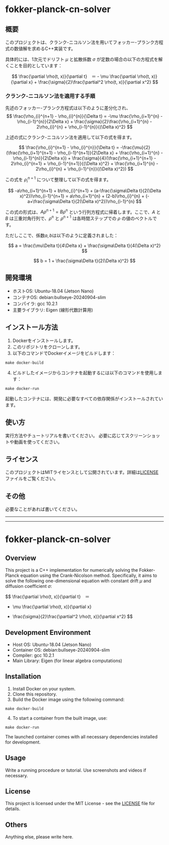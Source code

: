 # fokker-planck-cn-solver

## 概要
このプロジェクトは、クランク-ニコルソン法を用いてフォッカー-プランク方程式の数値解を求めるC++実装です。

具体的には、1次元でドリフト $\mu$ と拡散係数 $\sigma$ が定数の場合の以下の方程式を解くことを目的としています：

$$ \frac{\partial \rho(t, x)}{\partial t}　＝ - \mu \frac{\partial \rho(t, x)}{\partial x} + \frac{\sigma}{2}\frac{\partial^2 \rho(t, x)}{\partial x^2} $$

### クランク-ニコルソン法を適用する手順
先述のフォッカー-プランク方程式は以下のように差分化され、
$$ \frac{\rho_{i}^{n+1} - \rho_{i}^{n}}{\Delta t} = -\mu \frac{\rho_{i+1}^{n} - \rho_{i-1}^{n}}{2\Delta x} + \frac{\sigma}{2}\frac{\rho_{i+1}^{n} - 2\rho_{i}^{n} + \rho_{i-1}^{n}}{(\Delta x)^2} $$

上述の式にクランク-ニコルソン法を適用して以下の式を得ます。

$$ \frac{\rho_{i}^{n+1} - \rho_{i}^{n}}{\Delta t} = -\frac{\mu}{2} (\frac{\rho_{i+1}^{n+1} - \rho_{i-1}^{n+1}}{2\Delta x} + \frac{\rho_{i+1}^{n} - \rho_{i-1}^{n}}{2\Delta x}) + \frac{\sigma}{4}(\frac{\rho_{i+1}^{n+1} - 2\rho_{i}^{n+1} + \rho_{i-1}^{n+1}}{(\Delta x)^2} + \frac{\rho_{i+1}^{n} - 2\rho_{i}^{n} + \rho_{i-1}^{n}}{(\Delta x)^2}) $$

この式を $\rho_{i}^{n+1}$ について整理して以下の式を得ます。

$$ -a\rho_{i+1}^{n+1} + b\rho_{i}^{n+1} + (a-\frac{\sigma\Delta t}{2(\Delta x)^2})\rho_{i-1}^{n+1} = a\rho_{i+1}^{n} + (2-b)\rho_{i}^{n} + (-a+\frac{\sigma\Delta t}{2(\Delta x)^2})\rho_{i-1}^{n} $$

この式の形式は、$A\rho^{n+1} = B\rho^{n}$ という行列方程式に帰着します。ここで、$A$ と $B$ は三重対角行列で、$\rho^{n}$ と $\rho^{n+1}$ は各時間ステップでの $\rho$ の値のベクトルです。

ただしここで、係数$a, b$は以下のように定義されました：

$$ a = \frac{\mu\Delta t}{4\Delta x} + \frac{\sigma\Delta t}{4(\Delta x)^2} $$

$$ b = 1 + \frac{\sigma\Delta t}{2(\Delta x)^2} $$

## 開発環境
- ホストOS: Ubuntu-18.04 (Jetson Nano)
- コンテナOS: debian:bullseye-20240904-slim
- コンパイラ: gcc 10.2.1
- 主要ライブラリ: Eigen (線形代数計算用)

## インストール方法
1. Dockerをインストールします。
2. このリポジトリをクローンします。
3. 以下のコマンドでDockerイメージをビルドします：
```
make docker-build
```
4. ビルドしたイメージからコンテナを起動するには以下のコマンドを使用します：
```
make docker-run
```
起動したコンテナには、開発に必要なすべての依存関係がインストールされています。

## 使い方
実行方法やチュートリアルを書いてください。
必要に応じてスクリーンショットや動画を使ってください。

## ライセンス
このプロジェクトはMITライセンスとして公開されています。詳細は[LICENSE](LICENSE) ファイルをご覧ください。

## その他
必要なことがあれば書いてください。

_____
-----

# fokker-planck-cn-solver

## Overview
This project is a C++ implementation for numerically solving the Fokker-Planck equation using the Crank-Nicolson method.
Specifically, it aims to solve the following one-dimensional equation with constant drift $\mu$ and diffusion coefficient $\sigma$:

$$ \frac{\partial \rho(t, x)}{\partial t}　＝
- \mu \frac{\partial \rho(t, x)}{\partial x}
+ \frac{\sigma}{2}\frac{\partial^2 \rho(t, x)}{\partial x^2}
$$

## Development Environment
- Host OS: Ubuntu-18.04 (Jetson Nano)
- Container OS: debian:bullseye-20240904-slim
- Compiler: gcc 10.2.1
- Main Library: Eigen (for linear algebra computations)

## Installation
1. Install Docker on your system.
2. Clone this repository.
3. Build the Docker image using the following command:

```
make docker-build
```
4. To start a container from the built image, use:
```
make docker-run
```
The launched container comes with all necessary dependencies installed for development.

## Usage
Write a running procedure or tutorial.
Use screenshots and videos if necessary.

## License
This project is licensed under the MIT License - see the [LICENSE](LICENSE) file for details.

## Others
Anything else, please write here.
